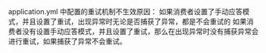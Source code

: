 application.yml
中配置的重试机制不生效原因：
如果消费者设置了手动应答模式，并且设置了重试，出现异常时无论是否捕获了异常，都是不会重试的 
如果消费者没有设置手动应答模式，并且设置了重试，那么在出现异常时没有捕获异常会进行重试，如果捕获了异常不会重试。
